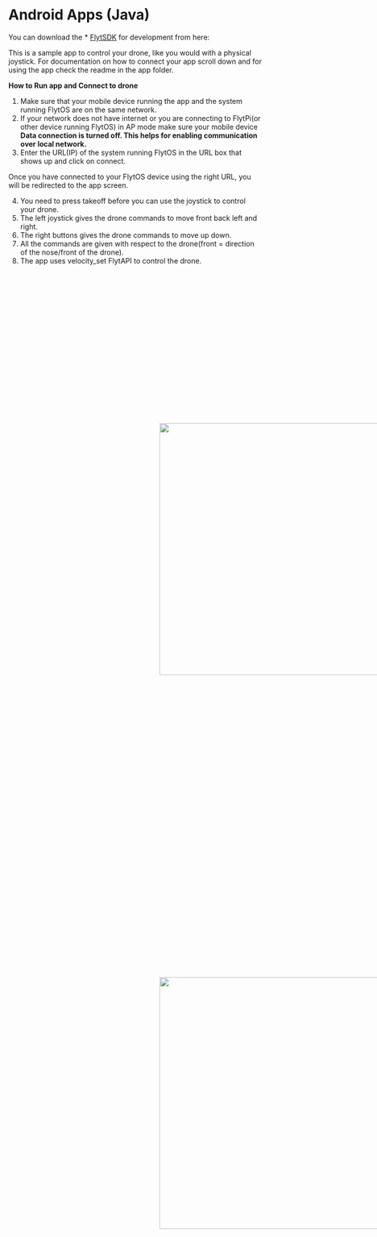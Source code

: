 # Android Apps (Java)


You can download the * [FlytSDK](https://github.com/flytbase/flytsamples/raw/master/Mobile-Apps/Java-Apps/FlytSDK/FlytSDK.jar) for development from here:


This is a sample app to control your drone, like you would with a physical joystick. For documentation on how to connect your app scroll down and for using the app check the readme in the app folder.


**How to Run app and Connect to drone**

1. Make sure that your mobile device running the app and the system running FlytOS are on the same network.
2. If your network does not have internet or you are connecting to FlytPi(or other device running FlytOS) in AP mode make sure your mobile device **Data connection is turned off. This helps for enabling communication over local network.**
3. Enter the URL(IP) of the system running FlytOS in the URL box that shows up and click on connect.

Once you have connected to your FlytOS device using the right URL, you will be redirected to the app screen.

4. You need to press takeoff before you can use the joystick to control your drone.
5. The left joystick gives the drone commands to move front back left and right.
6. The right buttons gives the drone commands to move up down.
7. All the commands are given with respect to the drone(front = direction of the nose/front of the drone).
8. The app uses velocity_set FlytAPI to control the drone.

<img  style='margin:300px;' src="https://github.com/flytbase/flytsamples/tree/master/Mobile-Apps/Java-Apps/SampleApp/Screenshots/login.png" width="500" >

<img  style='margin:300px;' src="https://github.com/flytbase/flytsamples/tree/master/Mobile-Apps/Java-Apps/SampleApp/Screenshots/sampleapp.png" width="500" >

